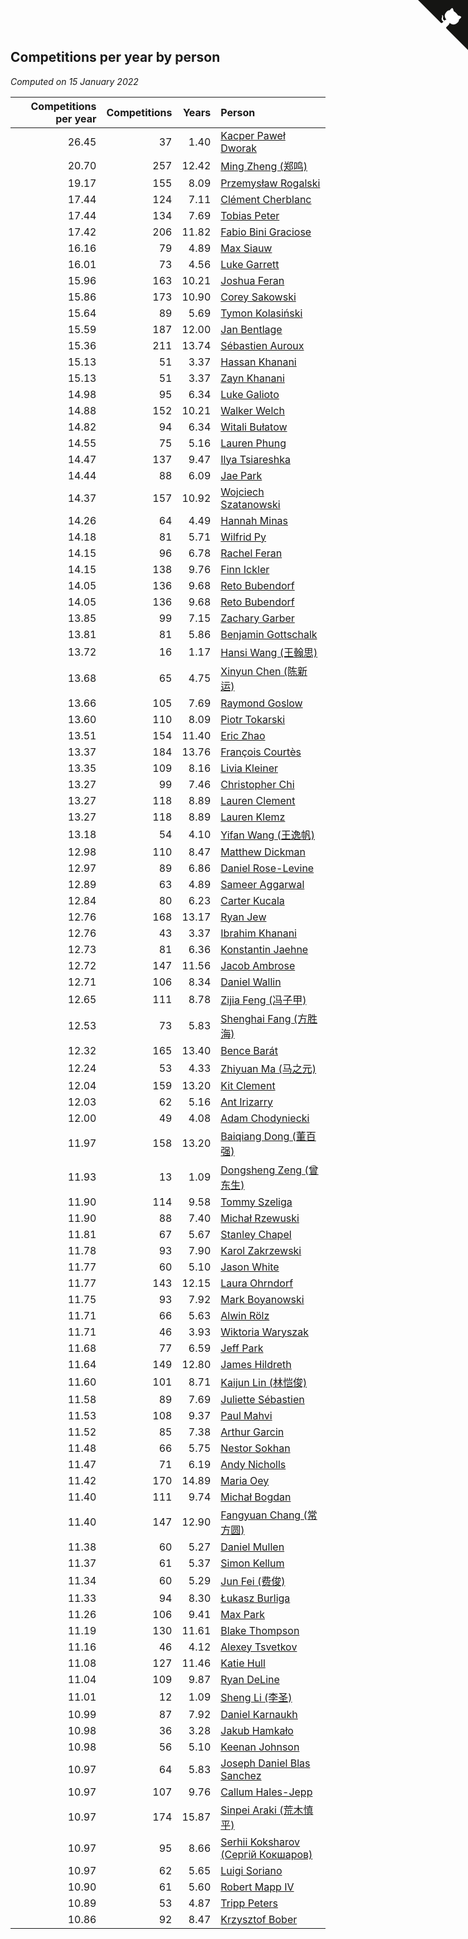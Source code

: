 ## Competitions per year by person

*Computed on 15 January 2022*

| Competitions per year | Competitions | Years | Person |
| ---: | ---: | ---: | :--- |
| 26.45 | 37 | 1.40 | [Kacper Paweł Dworak](https://www.worldcubeassociation.org/persons/2020DWOR01) |
| 20.70 | 257 | 12.42 | [Ming Zheng (郑鸣)](https://www.worldcubeassociation.org/persons/2009ZHEN11) |
| 19.17 | 155 | 8.09 | [Przemysław Rogalski](https://www.worldcubeassociation.org/persons/2013ROGA02) |
| 17.44 | 124 | 7.11 | [Clément Cherblanc](https://www.worldcubeassociation.org/persons/2014CHER05) |
| 17.44 | 134 | 7.69 | [Tobias Peter](https://www.worldcubeassociation.org/persons/2014PETE03) |
| 17.42 | 206 | 11.82 | [Fabio Bini Graciose](https://www.worldcubeassociation.org/persons/2010GRAC02) |
| 16.16 | 79 | 4.89 | [Max Siauw](https://www.worldcubeassociation.org/persons/2017SIAU02) |
| 16.01 | 73 | 4.56 | [Luke Garrett](https://www.worldcubeassociation.org/persons/2017GARR05) |
| 15.96 | 163 | 10.21 | [Joshua Feran](https://www.worldcubeassociation.org/persons/2011FERA01) |
| 15.86 | 173 | 10.90 | [Corey Sakowski](https://www.worldcubeassociation.org/persons/2011SAKO01) |
| 15.64 | 89 | 5.69 | [Tymon Kolasiński](https://www.worldcubeassociation.org/persons/2016KOLA02) |
| 15.59 | 187 | 12.00 | [Jan Bentlage](https://www.worldcubeassociation.org/persons/2010BENT01) |
| 15.36 | 211 | 13.74 | [Sébastien Auroux](https://www.worldcubeassociation.org/persons/2008AURO01) |
| 15.13 | 51 | 3.37 | [Hassan Khanani](https://www.worldcubeassociation.org/persons/2018KHAN26) |
| 15.13 | 51 | 3.37 | [Zayn Khanani](https://www.worldcubeassociation.org/persons/2018KHAN28) |
| 14.98 | 95 | 6.34 | [Luke Galioto](https://www.worldcubeassociation.org/persons/2015GALI02) |
| 14.88 | 152 | 10.21 | [Walker Welch](https://www.worldcubeassociation.org/persons/2011WELC01) |
| 14.82 | 94 | 6.34 | [Witali Bułatow](https://www.worldcubeassociation.org/persons/2015BUAT01) |
| 14.55 | 75 | 5.16 | [Lauren Phung](https://www.worldcubeassociation.org/persons/2016PHUN02) |
| 14.47 | 137 | 9.47 | [Ilya Tsiareshka](https://www.worldcubeassociation.org/persons/2012TERE01) |
| 14.44 | 88 | 6.09 | [Jae Park](https://www.worldcubeassociation.org/persons/2015PARK24) |
| 14.37 | 157 | 10.92 | [Wojciech Szatanowski](https://www.worldcubeassociation.org/persons/2011SZAT01) |
| 14.26 | 64 | 4.49 | [Hannah Minas](https://www.worldcubeassociation.org/persons/2017MINA04) |
| 14.18 | 81 | 5.71 | [Wilfrid Py](https://www.worldcubeassociation.org/persons/2016PYWI01) |
| 14.15 | 96 | 6.78 | [Rachel Feran](https://www.worldcubeassociation.org/persons/2015FERA01) |
| 14.15 | 138 | 9.76 | [Finn Ickler](https://www.worldcubeassociation.org/persons/2012ICKL01) |
| 14.05 | 136 | 9.68 | [Reto Bubendorf](https://www.worldcubeassociation.org/persons/2012BUBE01) |
| 14.05 | 136 | 9.68 | [Reto Bubendorf](https://www.worldcubeassociation.org/persons/2012BUBE01) |
| 13.85 | 99 | 7.15 | [Zachary Garber](https://www.worldcubeassociation.org/persons/2014GARB01) |
| 13.81 | 81 | 5.86 | [Benjamin Gottschalk](https://www.worldcubeassociation.org/persons/2016GOTT01) |
| 13.72 | 16 | 1.17 | [Hansi Wang (王翰思)](https://www.worldcubeassociation.org/persons/2020WANG19) |
| 13.68 | 65 | 4.75 | [Xinyun Chen (陈新运)](https://www.worldcubeassociation.org/persons/2017CHEN36) |
| 13.66 | 105 | 7.69 | [Raymond Goslow](https://www.worldcubeassociation.org/persons/2014GOSL01) |
| 13.60 | 110 | 8.09 | [Piotr Tokarski](https://www.worldcubeassociation.org/persons/2013TOKA01) |
| 13.51 | 154 | 11.40 | [Eric Zhao](https://www.worldcubeassociation.org/persons/2010ZHAO19) |
| 13.37 | 184 | 13.76 | [François Courtès](https://www.worldcubeassociation.org/persons/2008COUR01) |
| 13.35 | 109 | 8.16 | [Livia Kleiner](https://www.worldcubeassociation.org/persons/2013KLEI03) |
| 13.27 | 99 | 7.46 | [Christopher Chi](https://www.worldcubeassociation.org/persons/2014CHIC01) |
| 13.27 | 118 | 8.89 | [Lauren Clement](https://www.worldcubeassociation.org/persons/2013KLEM01) |
| 13.27 | 118 | 8.89 | [Lauren Klemz](https://www.worldcubeassociation.org/persons/2013KLEM01) |
| 13.18 | 54 | 4.10 | [Yifan Wang (王逸帆)](https://www.worldcubeassociation.org/persons/2017WANY29) |
| 12.98 | 110 | 8.47 | [Matthew Dickman](https://www.worldcubeassociation.org/persons/2013DICK01) |
| 12.97 | 89 | 6.86 | [Daniel Rose-Levine](https://www.worldcubeassociation.org/persons/2015ROSE01) |
| 12.89 | 63 | 4.89 | [Sameer Aggarwal](https://www.worldcubeassociation.org/persons/2017AGGA01) |
| 12.84 | 80 | 6.23 | [Carter Kucala](https://www.worldcubeassociation.org/persons/2015KUCA01) |
| 12.76 | 168 | 13.17 | [Ryan Jew](https://www.worldcubeassociation.org/persons/2008JEWR01) |
| 12.76 | 43 | 3.37 | [Ibrahim Khanani](https://www.worldcubeassociation.org/persons/2018KHAN27) |
| 12.73 | 81 | 6.36 | [Konstantin Jaehne](https://www.worldcubeassociation.org/persons/2015JAEH01) |
| 12.72 | 147 | 11.56 | [Jacob Ambrose](https://www.worldcubeassociation.org/persons/2010AMBR01) |
| 12.71 | 106 | 8.34 | [Daniel Wallin](https://www.worldcubeassociation.org/persons/2013WALL03) |
| 12.65 | 111 | 8.78 | [Zijia Feng (冯子甲)](https://www.worldcubeassociation.org/persons/2013FENG02) |
| 12.53 | 73 | 5.83 | [Shenghai Fang (方胜海)](https://www.worldcubeassociation.org/persons/2016FANG01) |
| 12.32 | 165 | 13.40 | [Bence Barát](https://www.worldcubeassociation.org/persons/2008BARA01) |
| 12.24 | 53 | 4.33 | [Zhiyuan Ma (马之元)](https://www.worldcubeassociation.org/persons/2017MAZH04) |
| 12.04 | 159 | 13.20 | [Kit Clement](https://www.worldcubeassociation.org/persons/2008CLEM01) |
| 12.03 | 62 | 5.16 | [Ant Irizarry](https://www.worldcubeassociation.org/persons/2016IRIZ02) |
| 12.00 | 49 | 4.08 | [Adam Chodyniecki](https://www.worldcubeassociation.org/persons/2017CHOD02) |
| 11.97 | 158 | 13.20 | [Baiqiang Dong (董百强)](https://www.worldcubeassociation.org/persons/2008DONG06) |
| 11.93 | 13 | 1.09 | [Dongsheng Zeng (曾东生)](https://www.worldcubeassociation.org/persons/2020ZENG03) |
| 11.90 | 114 | 9.58 | [Tommy Szeliga](https://www.worldcubeassociation.org/persons/2012SZEL01) |
| 11.90 | 88 | 7.40 | [Michał Rzewuski](https://www.worldcubeassociation.org/persons/2014RZEW01) |
| 11.81 | 67 | 5.67 | [Stanley Chapel](https://www.worldcubeassociation.org/persons/2016CHAP04) |
| 11.78 | 93 | 7.90 | [Karol Zakrzewski](https://www.worldcubeassociation.org/persons/2014ZAKR01) |
| 11.77 | 60 | 5.10 | [Jason White](https://www.worldcubeassociation.org/persons/2016WHIT16) |
| 11.77 | 143 | 12.15 | [Laura Ohrndorf](https://www.worldcubeassociation.org/persons/2009OHRN01) |
| 11.75 | 93 | 7.92 | [Mark Boyanowski](https://www.worldcubeassociation.org/persons/2014BOYA01) |
| 11.71 | 66 | 5.63 | [Alwin Rölz](https://www.worldcubeassociation.org/persons/2016ROLZ01) |
| 11.71 | 46 | 3.93 | [Wiktoria Waryszak](https://www.worldcubeassociation.org/persons/2018WARY01) |
| 11.68 | 77 | 6.59 | [Jeff Park](https://www.worldcubeassociation.org/persons/2015PARK08) |
| 11.64 | 149 | 12.80 | [James Hildreth](https://www.worldcubeassociation.org/persons/2009HILD01) |
| 11.60 | 101 | 8.71 | [Kaijun Lin (林恺俊)](https://www.worldcubeassociation.org/persons/2013LINK01) |
| 11.58 | 89 | 7.69 | [Juliette Sébastien](https://www.worldcubeassociation.org/persons/2014SEBA01) |
| 11.53 | 108 | 9.37 | [Paul Mahvi](https://www.worldcubeassociation.org/persons/2012MAHV01) |
| 11.52 | 85 | 7.38 | [Arthur Garcin](https://www.worldcubeassociation.org/persons/2014GARC27) |
| 11.48 | 66 | 5.75 | [Nestor Sokhan](https://www.worldcubeassociation.org/persons/2016SOKH01) |
| 11.47 | 71 | 6.19 | [Andy Nicholls](https://www.worldcubeassociation.org/persons/2015NICH04) |
| 11.42 | 170 | 14.89 | [Maria Oey](https://www.worldcubeassociation.org/persons/2007OEYM01) |
| 11.40 | 111 | 9.74 | [Michał Bogdan](https://www.worldcubeassociation.org/persons/2012BOGD01) |
| 11.40 | 147 | 12.90 | [Fangyuan Chang (常方圆)](https://www.worldcubeassociation.org/persons/2009CHAN04) |
| 11.38 | 60 | 5.27 | [Daniel Mullen](https://www.worldcubeassociation.org/persons/2016MULL04) |
| 11.37 | 61 | 5.37 | [Simon Kellum](https://www.worldcubeassociation.org/persons/2016KELL12) |
| 11.34 | 60 | 5.29 | [Jun Fei (费俊)](https://www.worldcubeassociation.org/persons/2016FEIJ02) |
| 11.33 | 94 | 8.30 | [Łukasz Burliga](https://www.worldcubeassociation.org/persons/2013BURL01) |
| 11.26 | 106 | 9.41 | [Max Park](https://www.worldcubeassociation.org/persons/2012PARK03) |
| 11.19 | 130 | 11.61 | [Blake Thompson](https://www.worldcubeassociation.org/persons/2010THOM03) |
| 11.16 | 46 | 4.12 | [Alexey Tsvetkov](https://www.worldcubeassociation.org/persons/2017TSVE02) |
| 11.08 | 127 | 11.46 | [Katie Hull](https://www.worldcubeassociation.org/persons/2010HULL01) |
| 11.04 | 109 | 9.87 | [Ryan DeLine](https://www.worldcubeassociation.org/persons/2012DELI01) |
| 11.01 | 12 | 1.09 | [Sheng Li (李圣)](https://www.worldcubeassociation.org/persons/2020LISH02) |
| 10.99 | 87 | 7.92 | [Daniel Karnaukh](https://www.worldcubeassociation.org/persons/2014KARN02) |
| 10.98 | 36 | 3.28 | [Jakub Hamkało](https://www.worldcubeassociation.org/persons/2018HAMK01) |
| 10.98 | 56 | 5.10 | [Keenan Johnson](https://www.worldcubeassociation.org/persons/2016JOHN30) |
| 10.97 | 64 | 5.83 | [Joseph Daniel Blas Sanchez](https://www.worldcubeassociation.org/persons/2016SANC08) |
| 10.97 | 107 | 9.76 | [Callum Hales-Jepp](https://www.worldcubeassociation.org/persons/2012HALE01) |
| 10.97 | 174 | 15.87 | [Sinpei Araki (荒木慎平)](https://www.worldcubeassociation.org/persons/2006ARAK01) |
| 10.97 | 95 | 8.66 | [Serhii Koksharov (Сергій Кокшаров)](https://www.worldcubeassociation.org/persons/2013KOKS01) |
| 10.97 | 62 | 5.65 | [Luigi Soriano](https://www.worldcubeassociation.org/persons/2016SORI04) |
| 10.90 | 61 | 5.60 | [Robert Mapp IV](https://www.worldcubeassociation.org/persons/2016IVRO01) |
| 10.89 | 53 | 4.87 | [Tripp Peters](https://www.worldcubeassociation.org/persons/2017PETE04) |
| 10.86 | 92 | 8.47 | [Krzysztof Bober](https://www.worldcubeassociation.org/persons/2013BOBE01) |


<a href="https://github.com/jonatanklosko/wca_statistics" class="github-corner" aria-label="View source on Github"><svg width="80" height="80" viewBox="0 0 250 250" style="fill:#151513; color:#fff; position: absolute; top: 0; border: 0; right: 0;" aria-hidden="true"><path d="M0,0 L115,115 L130,115 L142,142 L250,250 L250,0 Z"></path><path d="M128.3,109.0 C113.8,99.7 119.0,89.6 119.0,89.6 C122.0,82.7 120.5,78.6 120.5,78.6 C119.2,72.0 123.4,76.3 123.4,76.3 C127.3,80.9 125.5,87.3 125.5,87.3 C122.9,97.6 130.6,101.9 134.4,103.2" fill="currentColor" style="transform-origin: 130px 106px;" class="octo-arm"></path><path d="M115.0,115.0 C114.9,115.1 118.7,116.5 119.8,115.4 L133.7,101.6 C136.9,99.2 139.9,98.4 142.2,98.6 C133.8,88.0 127.5,74.4 143.8,58.0 C148.5,53.4 154.0,51.2 159.7,51.0 C160.3,49.4 163.2,43.6 171.4,40.1 C171.4,40.1 176.1,42.5 178.8,56.2 C183.1,58.6 187.2,61.8 190.9,65.4 C194.5,69.0 197.7,73.2 200.1,77.6 C213.8,80.2 216.3,84.9 216.3,84.9 C212.7,93.1 206.9,96.0 205.4,96.6 C205.1,102.4 203.0,107.8 198.3,112.5 C181.9,128.9 168.3,122.5 157.7,114.1 C157.9,116.9 156.7,120.9 152.7,124.9 L141.0,136.5 C139.8,137.7 141.6,141.9 141.8,141.8 Z" fill="currentColor" class="octo-body"></path></svg></a><style>.github-corner:hover .octo-arm{animation:octocat-wave 560ms ease-in-out}@keyframes octocat-wave{0%,100%{transform:rotate(0)}20%,60%{transform:rotate(-25deg)}40%,80%{transform:rotate(10deg)}}@media (max-width:500px){.github-corner:hover .octo-arm{animation:none}.github-corner .octo-arm{animation:octocat-wave 560ms ease-in-out}}</style>
